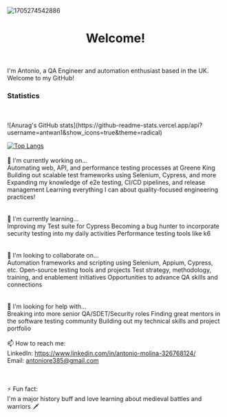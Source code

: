 
![1705274542886](https://github.com/antwan1/antwan1/assets/68503492/643be72f-319f-4e12-ba7d-19da7fa517f3)


<h1 style ="text-align: center;"> Welcome!</h1>
<br />

I'm Antonio, a QA Engineer and automation enthusiast based in the UK. Welcome to my GitHub!

### Statistics
<br />
<br />
![Anurag's GitHub stats](https://github-readme-stats.vercel.app/api?username=antwan1&show_icons=true&theme=radical)

[![Top Langs](https://github-readme-stats.vercel.app/api/top-langs/?username=antwan1&theme=radical)](https://github.com/anuraghazra/github-readme-stats)
<br />
<br />
🔭 I'm currently working on...<br />
Automating web, API, and performance testing processes at Greene King
Building out scalable test frameworks using Selenium, Cypress, and more
Expanding my knowledge of e2e testing, CI/CD pipelines, and release management
Learning everything I can about quality-focused engineering practices!
<br />
<br />
<br />🌱 I'm currently learning...<br />
Improving my Test suite for Cypress
Becoming a bug hunter to incorporate security testing into my daily activities
Performance testing tools like k6
<br />
<br />
<br />👯 I'm looking to collaborate on...<br />
Automation frameworks and scripting using Selenium, Appium, Cypress, etc.
Open-source testing tools and projects
Test strategy, methodology, training, and enablement initiatives
Opportunities to advance QA skills and connections
<br />
<br />
<br />🤔 I'm looking for help with...<br />
Breaking into more senior QA/SDET/Security roles
Finding great mentors in the software testing community
Building out my technical skills and project portfolio
<br />
<br />📫 How to reach me:<br />
LinkedIn: https://www.linkedin.com/in/antonio-molina-326768124/
<br />
Email: antoniore385@gmail.com

<br />
<br />⚡ Fun fact:<br />
I'm a major history buff and love learning about medieval battles and warriors 🗡



<!--
**antwan1/antwan1** is a ✨ _special_ ✨ repository because its `README.md` (this file) appears on your GitHub profile.

Here are some ideas to get you started:

- 🔭 I’m currently working on ...
- 🌱 I’m currently learning ...
- 👯 I’m looking to collaborate on ...
- 🤔 I’m looking for help with ...
- 💬 Ask me about ...
- 📫 How to reach me: ...
- 😄 Pronouns: ...
- ⚡ Fun fact: ...
-->
